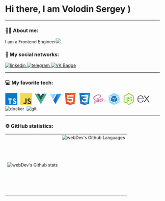 
# Hi there, I am Volodin Sergey )

---

### :man_technologist: About me:

I am a Frontend Engineer<img src="https://media.giphy.com/media/WUlplcMpOCEmTGBtBW/giphy.gif" width="30px">.

### 🤝 My social networks:

  <div id="badges">
    <a href="https://www.linkedin.com/in/sergey-volodin/" target="_blank">
      <img src="https://cdn-icons-png.flaticon.com/512/2504/2504799.png" width="40" height="40" alt="linkedin" />
    </a>
    <a href="https://t.me/alpaca50" target="_blank">
      <img src="https://cdn-icons-png.flaticon.com/512/2111/2111646.png" width="40" height="40" alt="telegram" />
    </a>
    <a href="https://vk.com/id595008395" target="_blank">
      <img src="https://upload.wikimedia.org/wikipedia/commons/thumb/f/f3/VK_Compact_Logo_%282021-present%29.svg/2048px-VK_Compact_Logo_%282021-present%29.svg.png" width="40" height="40" alt="VK Badge"/>
    </a>
  </div>

---

### 💻 My favorite tech:

<div>
  <img src="https://github.com/devicons/devicon/blob/master/icons/typescript/typescript-original.svg" title="typescript" alt="typescript" width="40" height="40"/>&nbsp
  <img src="https://github.com/devicons/devicon/blob/master/icons/javascript/javascript-original.svg" title="javascript" alt="javascript" width="40"height="40"/>&nbsp
   <img src="https://github.com/devicons/devicon/blob/master/icons/vuejs/vuejs-original.svg" title="vue" alt="git" width="40" height="40"/>&nbsp
   <img src="https://github.com/devicons/devicon/blob/master/icons/vuetify/vuetify-original.svg" title="vuetify" alt="git" width="40" height="40"/>&nbsp
    <img src="https://github.com/devicons/devicon/blob/master/icons/html5/html5-original.svg" title="html5" alt="html5" width="40" height="40"/>&nbsp
    <img src="https://github.com/devicons/devicon/blob/master/icons/css3/css3-original.svg" title="css" alt="css" width="40" height="40"/>&nbsp
    <img src="https://github.com/devicons/devicon/blob/master/icons/sass/sass-original.svg" title="sass/scss" alt="sass/scss" width="40" height="40"/>&nbsp;
    <img src="https://github.com/devicons/devicon/blob/master/icons/webpack/webpack-original.svg" title="webpack" alt="webpack" width="40" height="40"/>&nbsp;
   <img src="https://github.com/devicons/devicon/blob/master/icons/nodejs/nodejs-original.svg" title="nodejs" alt="nodejs" width="40" height="40"/>&nbsp
    <img src="https://github.com/devicons/devicon/blob/master/icons/express/express-original.svg" title="express" alt="express" width="40" height="40"/>&nbsp
  <img src="https://github.com/get-icon/geticon/blob/master/icons/docker-icon.svg" title="docker" alt="docker" width="40" height="40"/>&nbsp
  <img src="https://vitejs.dev/logo.svg" title="git" alt="git" width="40" height="40"/>&nbsp

</div>

---

### ⚙️ GitHub statistics:

<table>
  <tr>
    <td>
      <img align="left" src="http://github-readme-streak-stats.herokuapp.com?user=VolodinSergey&theme=dark&background=000000" alt="webDev's Github stats" />
    </td>
    <td>
      <img height="195px" align="right" alt="webDev's Github Languages" src="https://github-readme-stats-sigma-five.vercel.app/api/top-langs/?username=volodinSergey&layout=compact&theme=vision-friendly-dark" />
    </td>
  </tr>
</table>
